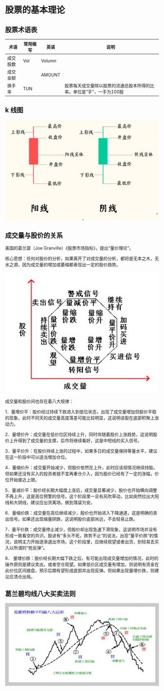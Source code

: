 # 股票的基本理论


## 股票术语表

| 术语 | 常用缩写 | 英语 | 说明 |
| --- | --- | --- | --- |
| 成交股数 | Vol | Volumn | |
| 成交金额 | | AMOUNT | |
| 换手率 | TUN | | 股票每天成交量除以股票的流通总股本所得的比率。单位是“手”，一手为100股 |


## k 线图

![](../images/theory/k-chart-names.jpg)


## 成交量与股价的关系

美国的葛兰碧（Joe Granville）《股票市场指标》，提出“量价理论”。

核心思想：任何对股价的分析，如果离开了对成交量的分析，都将是无本之木，无水之源，因为成交量的增加或萎缩都表现出一定的股价趋势。


![](../images/theory/price-amount-relationship.png)

成交量和股价间也存在着八大规律：

1．量增价平：股价经过持续下跌进入到低位状态，出现了成交量增加但股价平稳的现象，此时不同天的成交量高度落差可能比较明显，这说明该股在底部积聚上涨动力。

2．量增价升：成交量在低价位区持续上升，同时伴随着股价上涨趋势，这说明股价上升得到了成交量的支撑，后市将继续看好，这是中短线的买入信号。

3．量平价升：在股价持续上涨的过程中，如果多日的成交量保持等量水平，建议在这一阶段中可以适当增加仓位。

4．量缩价升：成交量开始减少，但股价依然在上升，此时应该视情况继续持股。但如果还没有买入的投资者就不宜再重仓介入，因为股价已经有了一定的涨幅，价位开始接近上限。

5．量减价平：股价经长期大幅度上涨后，成交量显著减少，股价也开始横向调整不再上升，这是高位预警的信号。这个阶段里一旦有风吹草动，比如突然拉出大阳线和大阴线，建议应出货离场，做到落袋为安。

6．量缩价跌：成交量在高位继续减少，股价也开始进入下降通道，这是明确的卖出信号。如果还出现缩量阴跌，这说明股价底部尚远，不会轻易止跌。

7．量平价跌：成交量停止减少，但股价却出现急速下滑现象，这说明市场并没有形成一致看空的共识。股谚有“多头不死，跌势不止“的说法，出现“量平价跌”的情况，说明主力开始逐渐退出市场，这个阶段里，应继续观望或者出货，别轻易去买入以所谓的“抢反弹”。

8． 量增价跌：股价经长期大幅下跌之后，有可能出现成交量增加的情况，此时的操作原则是建议卖出，或者空仓观望。如果低价区成交量有增加，则说明有资金在此价位区间接盘，预示后期有望形成底部并出现反弹。但如果出现量增价跌，则建议应清仓出局。


## 葛兰碧均线八大买卖法则

![](../images/theory/moving-average-ma-granvilles-8-rules.jpg)
